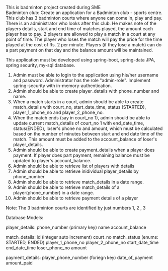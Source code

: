 This is badminton project created during SME 
<br>
Badminton club:
Create an application for a Badminton club - sports centre. This club has 3 badminton courts where anyone can come in, play and pay. 
There is an administrator who looks after this club. He makes note of the players details, start and end time of matches played, the amount each player has to pay. 2 players are allowed to play a match in a court at any point of time. The player who loses the match will pay the price for the time played at the cost of  Rs. 2 per minute. Players (if they lose a match) can do a part payment on that day and the balance amount will be maintained. 

This application must be developed using spring-boot, spring-data JPA, spring security, my-sql database.

1. Admin must be able to login to the application using his/her username and password. Administrator has the role "admin-role". Implement spring-security with in-memory-authentication. 
2. Admin should be able to create player_details with phone_number and name.
3. When a match starts in a court, admin should be able to create match_details with court_no, start_date_time, status (STARTED), player_1_phone_no and player_2_phone_no.
4. When the match ends (say in court_no 1), admin should be able to update current match_details of court_no 1 with end_date_time, status(ENDED), loser's phone no and amount, which must be calculated based on the number of minutes between start and end date time of the match. This amount must be added to the account_balance of loser's player_details.
5. Admin should be able to create payment_details when a player does payment. If player does part payment, remaining balance must be updated to player's account_balance.
6. Admin should be able to retrieve list of players with details
7. Admin should be able to retrieve inidividual player_details by phone_number
8. Admin should be able to retrieve match_details in a date range. 
9. Admin should be able to retrieve match_details of a player(phone_number) in a date range.
10. Admin should be able to retrieve payment details of a player

Note: The 3 badminton courts are identified by just numbers 1, 2 , 3

Database Models:

player_details:
	phone_number (primary key)
	name
	account_balance

match_details:
	id (integer auto increment)
	court_no
	match_status (enums: STARTED, ENDED)
	player_1_phone_no
	player_2_phone_no
	start_date_time
	end_date_time
	loser_phone_no
	amount

payment_details:
	player_phone_number (foriegn key)
	date_of_payment
	amount_paid
	







